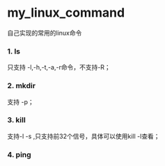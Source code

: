 # my_linux_command
自己实现的常用的linux命令

### 1. ls
只支持 -l,-h,-t,-a,-r命令，不支持-R；

### 2. mkdir
支持 -p；

### 3. kill
支持-l -s ,只支持前32个信号，具体可以使用kill -l查看；

### 4. ping
